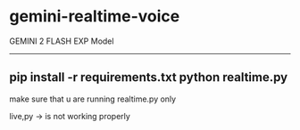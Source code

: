 # gemini-realtime-voice


GEMINI 2 FLASH EXP Model

----------------------------------------------------------------
pip install -r requirements.txt
python realtime.py
----------------------------------------------------------------

make sure that u are running realtime.py only

live,py -> is not working properly

